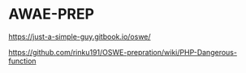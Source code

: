 # AWAE-PREP

https://just-a-simple-guy.gitbook.io/oswe/ 


https://github.com/rinku191/OSWE-prepration/wiki/PHP-Dangerous-function
